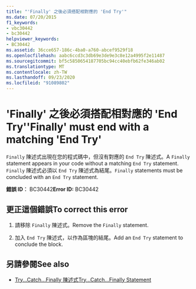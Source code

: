 ```yaml
---
title: "'Finally' 之後必須搭配相對應的 'End Try'"
ms.date: 07/20/2015
f1_keywords:
- vbc30442
- bc30442
helpviewer_keywords:
- BC30442
ms.assetid: 36cce657-186c-4ba0-a760-abcef9529f18
ms.openlocfilehash: aabc6ccd3c3db69e3de9e3c8e12a4995f2e11487
ms.sourcegitcommit: bf5c5850654187705bc94cc40ebfb62fe346ab02
ms.translationtype: MT
ms.contentlocale: zh-TW
ms.lasthandoff: 09/23/2020
ms.locfileid: "91089802"
---
```

# <a name="finally-must-end-with-a-matching-end-try"></a><span data-ttu-id="6e373-102">'Finally' 之後必須搭配相對應的 'End Try'</span><span class="sxs-lookup"><span data-stu-id="6e373-102">'Finally' must end with a matching 'End Try'</span></span>

<span data-ttu-id="6e373-103">`Finally` 陳述式出現在您的程式碼中，但沒有對應的 `End Try` 陳述式。</span><span class="sxs-lookup"><span data-stu-id="6e373-103">A `Finally` statement appears in your code without a matching `End Try` statement.</span></span> <span data-ttu-id="6e373-104">`Finally` 陳述式必須以 `End Try` 陳述式為結尾。</span><span class="sxs-lookup"><span data-stu-id="6e373-104">`Finally` statements must be concluded with an `End Try` statement.</span></span>  
  
 <span data-ttu-id="6e373-105">**錯誤 ID︰** BC30442</span><span class="sxs-lookup"><span data-stu-id="6e373-105">**Error ID:** BC30442</span></span>  
  
## <a name="to-correct-this-error"></a><span data-ttu-id="6e373-106">更正這個錯誤</span><span class="sxs-lookup"><span data-stu-id="6e373-106">To correct this error</span></span>  
  
1. <span data-ttu-id="6e373-107">請移除 `Finally` 陳述式。</span><span class="sxs-lookup"><span data-stu-id="6e373-107">Remove the `Finally` statement.</span></span>  
  
2. <span data-ttu-id="6e373-108">加入 `End Try` 陳述式，以作為區塊的結尾。</span><span class="sxs-lookup"><span data-stu-id="6e373-108">Add an `End Try` statement to conclude the block.</span></span>  
  
## <a name="see-also"></a><span data-ttu-id="6e373-109">另請參閱</span><span class="sxs-lookup"><span data-stu-id="6e373-109">See also</span></span>

- [<span data-ttu-id="6e373-110">Try...Catch...Finally 陳述式</span><span class="sxs-lookup"><span data-stu-id="6e373-110">Try...Catch...Finally Statement</span></span>](../language-reference/statements/try-catch-finally-statement.md)

